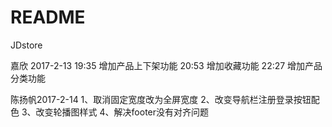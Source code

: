 # README

JDstore

嘉欣 2017-2-13
19:35 增加产品上下架功能
20:53 增加收藏功能
22:27 增加产品分类功能

陈扬帆2017-2-14
1、取消固定宽度改为全屏宽度
2、改变导航栏注册登录按钮配色
3、改变轮播图样式
4、解决footer没有对齐问题

